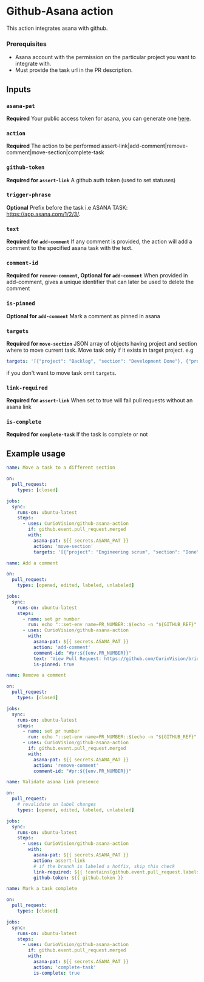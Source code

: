 
# Github-Asana action

This action integrates asana with github.

### Prerequisites

- Asana account with the permission on the particular project you want to integrate with.
- Must provide the task url in the PR description.

## Inputs

### `asana-pat`

**Required** Your public access token for asana, you can generate one [here](https://app.asana.com/0/developer-console).

### `action`

**Required** The action to be performed assert-link|add-comment|remove-comment|move-section|complete-task

### `github-token`

**Required for `assert-link`** A github auth token (used to set statuses)

### `trigger-phrase`

**Optional** Prefix before the task i.e ASANA TASK: https://app.asana.com/1/2/3/.

### `text`

**Required for `add-comment`** If any comment is provided, the action will add a comment to the specified asana task with the text.

### `comment-id`

**Required for `remove-comment`, Optional for `add-comment`** When provided in add-comment, gives a unique identifier that can later be used to delete the comment

### `is-pinned`

**Optional for `add-comment`** Mark a comment as pinned in asana

### `targets`

**Required for `move-section`** JSON array of objects having project and section where to move current task. Move task only if it exists in target project. e.g 
```yaml
targets: '[{"project": "Backlog", "section": "Development Done"}, {"project": "Current Sprint", "section": "In Review"}]'
```
if you don't want to move task omit `targets`.

### `link-required`

**Required for `assert-link`** When set to true will fail pull requests without an asana link

### `is-complete`

**Required for `complete-task`** If the task is complete or not

## Example usage

```yaml
name: Move a task to a different section

on:
  pull_request:
    types: [closed]

jobs:
  sync:
    runs-on: ubuntu-latest
    steps:
      - uses: CurioVision/github-asana-action
        if: github.event.pull_request.merged
        with:
          asana-pat: ${{ secrets.ASANA_PAT }}
          action: 'move-section'
          targets: '[{"project": "Engineering scrum", "section": "Done"}]'
```

```yaml
name: Add a comment

on:
  pull_request:
    types: [opened, edited, labeled, unlabeled]

jobs:
  sync:
    runs-on: ubuntu-latest
    steps:
      - name: set pr number
        run: echo "::set-env name=PR_NUMBER::$(echo -n "${GITHUB_REF}" | awk 'BEGIN { FS = "/" } ; { print $3 }')"
      - uses: CurioVision/github-asana-action
        with:
          asana-pat: ${{ secrets.ASANA_PAT }}
          action: 'add-comment'
          comment-id: "#pr:${{env.PR_NUMBER}}"
          text: 'View Pull Request: https://github.com/CurioVision/bridalvision/pull/${{env.PR_NUMBER}}'
          is-pinned: true
```

```yaml
name: Remove a comment

on:
  pull_request:
    types: [closed]

jobs:
  sync:
    runs-on: ubuntu-latest
    steps:
      - name: set pr number
        run: echo "::set-env name=PR_NUMBER::$(echo -n "${GITHUB_REF}" | awk 'BEGIN { FS = "/" } ; { print $3 }')"
      - uses: CurioVision/github-asana-action
        if: github.event.pull_request.merged
        with:
          asana-pat: ${{ secrets.ASANA_PAT }}
          action: 'remove-comment'
          comment-id: "#pr:${{env.PR_NUMBER}}"
```

```yaml
name: Validate asana link presence

on:
  pull_request:
    # revalidate on label changes
    types: [opened, edited, labeled, unlabeled]

jobs:
  sync:
    runs-on: ubuntu-latest
    steps:
      - uses: CurioVision/github-asana-action
        with:
          asana-pat: ${{ secrets.ASANA_PAT }}
          action: assert-link
          # if the branch is labeled a hotfix, skip this check
          link-required: ${{ !contains(github.event.pull_request.labels.*.name, 'hotfix') }}
          github-token: ${{ github.token }}
```

```yaml
name: Mark a task complete

on:
  pull_request:
    types: [closed]

jobs:
  sync:
    runs-on: ubuntu-latest
    steps:
      - uses: CurioVision/github-asana-action
        if: github.event.pull_request.merged
        with:
          asana-pat: ${{ secrets.ASANA_PAT }}
          action: 'complete-task'
          is-complete: true
```